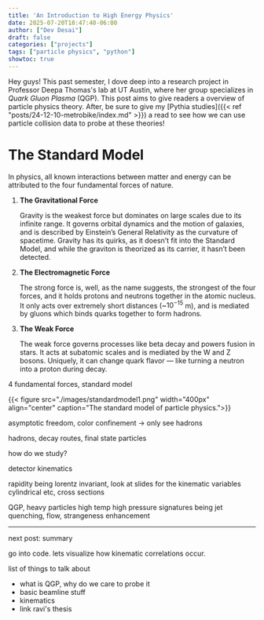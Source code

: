 ```yaml
---
title: 'An Introduction to High Energy Physics'
date: 2025-07-20T18:47:40-06:00
author: ["Dev Desai"]
draft: false
categories: ["projects"]
tags: ["particle physics", "python"]
showtoc: true
---
```

Hey guys! This past semester, I dove deep into a research project in Professor Deepa Thomas's lab at UT Austin, 
where her group specializes in *Quark Gluon Plasma* (QGP). This post aims to give readers a overview of particle 
physics theory. After, be sure to give my [Pythia studies]({{< ref "posts/24-12-10-metrobike/index.md" >}})
 a read to see how 
we can use particle collision data to probe at these theories!

# The Standard Model

In physics, all known interactions between matter and energy can be attributed to the four fundamental forces of nature.

1. **The Gravitational Force**

    Gravity is the weakest force but dominates on large scales due to its infinite range. It governs orbital dynamics and the motion of galaxies, and is described by Einstein’s General Relativity as the curvature of spacetime. Gravity has its quirks, as it doesn’t fit into the Standard Model, and while the graviton is theorized as its carrier, it hasn’t been detected.


1. **The Electromagnetic Force**

    The strong force is, well, as the name suggests, the strongest of the four forces, and it holds protons and neutrons together in the atomic nucleus. It only acts over extremely short distances (~$10^{-15}$ m), and is mediated by gluons which binds quarks together to form hadrons.

1. **The Weak Force**

    The weak force governs processes like beta decay and powers fusion in stars. It acts at subatomic scales and is mediated by the W and Z bosons. Uniquely, it can change quark flavor — like turning a neutron into a proton during decay.



4 fundamental forces, standard model

{{< figure src="./images/standardmodel1.png" width="400px" align="center" caption="The standard model of particle physics.">}}


asymptotic freedom, color confinement -> only see hadrons

hadrons, decay routes, final state particles



how do we study?

detector kinematics

rapidity being lorentz invariant, look at slides for the kinematic variables cylindrical etc, cross sections 

QGP, heavy particles high temp high pressure
signatures being jet quenching, flow, strangeness enhancement 
 
---
next post:
summary

go into code. lets visualize how kinematic correlations occur. 


list of things to talk about 
- what is QGP, why do we care to probe it
- basic beamline stuff
- kinematics
- link ravi's thesis 